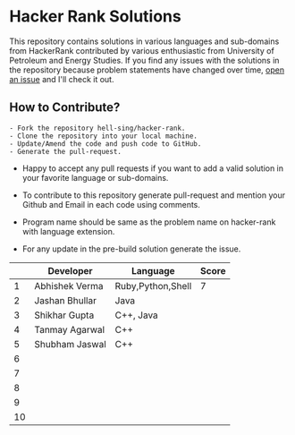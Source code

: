 # Hacker Rank Solutions
 This repository contains solutions in various languages and sub-domains from HackerRank contributed by various enthusiastic from University of Petroleum and Energy Studies. If you find any issues with the solutions in the repository because problem statements have changed over time, [open an issue](https://github.com/hell-sing/hacker-rank/issues) and I'll check it out.  

## How to Contribute?
```
- Fork the repository hell-sing/hacker-rank.
- Clone the repository into your local machine.
- Update/Amend the code and push code to GitHub.
- Generate the pull-request.
```

* Happy to accept any pull requests if you want to add a valid solution in your favorite language or sub-domains.

* To contribute to this repository generate pull-request and mention your Github and Email in each code using comments.

* Program name should be same as the problem name on hacker-rank with language extension.

* For any update in the pre-build solution generate the issue.


|   |   Developer  |     Language    |  Score     |
|---|--------------|-----------------|------------|
| 1 |Abhishek Verma|Ruby,Python,Shell|     7      |
| 2 |Jashan Bhullar|     Java        |            |
| 3 |Shikhar Gupta |  C++, Java      |            |
| 4 |Tanmay Agarwal|  C++            |            |
| 5 |Shubham Jaswal|  C++            |            |
| 6 |              |                 |            |
| 7 |              |                 |            |
| 8 |              |                 |            |
| 9 |              |                 |            |
| 10|              |                 |            |   
